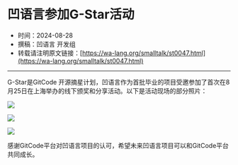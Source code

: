 # 凹语言参加G-Star活动

- 时间：2024-08-28
- 撰稿：凹语言 开发组
- 转载请注明原文链接：[https://wa-lang.org/smalltalk/st0047.html](https://wa-lang.org/smalltalk/st0047.html)

---

G-Star是GitCode 开源摘星计划，凹语言作为首批毕业的项目受邀参加了首次在8月25日在上海举办的线下颁奖和分享活动。以下是活动现场的部分照片：

![](/st0047-01.jpg)

![](/st0047-02.jpg)

![](/st0047-03.jpg)

感谢GitCode平台对凹语言项目的认可，希望未来凹语言项目可以和GitCode平台共同成长。
